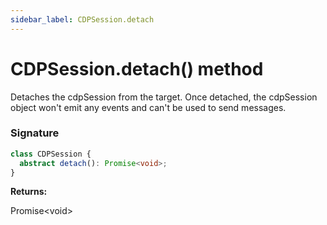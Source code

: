 ```yaml
---
sidebar_label: CDPSession.detach
---
```


# CDPSession.detach() method

Detaches the cdpSession from the target. Once detached, the cdpSession object won't emit any events and can't be used to send messages.

### Signature

```typescript
class CDPSession {
  abstract detach(): Promise<void>;
}
```

**Returns:**

Promise&lt;void&gt;
